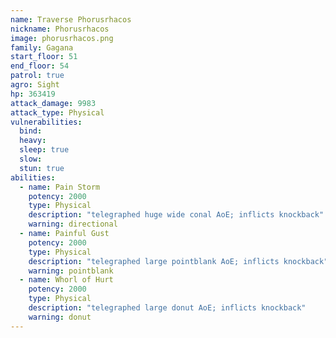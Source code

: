 ```yaml
---
name: Traverse Phorusrhacos
nickname: Phorusrhacos
image: phorusrhacos.png
family: Gagana
start_floor: 51
end_floor: 54
patrol: true
agro: Sight
hp: 363419
attack_damage: 9983
attack_type: Physical
vulnerabilities:
  bind: 
  heavy: 
  sleep: true
  slow: 
  stun: true
abilities:
  - name: Pain Storm
    potency: 2000
    type: Physical
    description: "telegraphed huge wide conal AoE; inflicts knockback"
    warning: directional
  - name: Painful Gust
    potency: 2000
    type: Physical
    description: "telegraphed large pointblank AoE; inflicts knockback"
    warning: pointblank
  - name: Whorl of Hurt
    potency: 2000
    type: Physical
    description: "telegraphed large donut AoE; inflicts knockback"
    warning: donut
---
```

